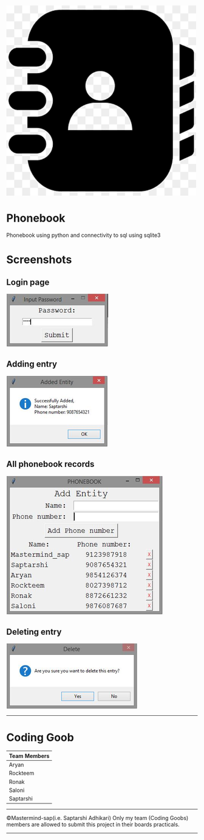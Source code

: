 <img alt="icon" src="https://raw.githubusercontent.com/Mastermind-sap/Phonebook/main/icon.png" 
            style="height: 500px; width: 500px"/>

# Phonebook
Phonebook using python and connectivity to sql using sqlite3

# Screenshots

## Login page
<img alt="login" src="https://raw.githubusercontent.com/Mastermind-sap/Phonebook/main/screenshots/s1.JPG"/>

## Adding entry
<img alt="add" src="https://raw.githubusercontent.com/Mastermind-sap/Phonebook/main/screenshots/s2.JPG"/>

## All phonebook records
<img alt="records" src="https://raw.githubusercontent.com/Mastermind-sap/Phonebook/main/screenshots/s3.JPG"/>

## Deleting entry
<img alt="delete" src="https://raw.githubusercontent.com/Mastermind-sap/Phonebook/main/screenshots/s4.JPG"/>

---

# Coding Goob

|Team Members|
|    ----   |
|Aryan|
|Rockteem|
|Ronak|
|Saloni|
|Saptarshi|

---

©️Mastermind-sap(i.e. Saptarshi Adhikari)
Only my team (Coding Goobs) members are allowed to submit this project in their boards practicals.

---
